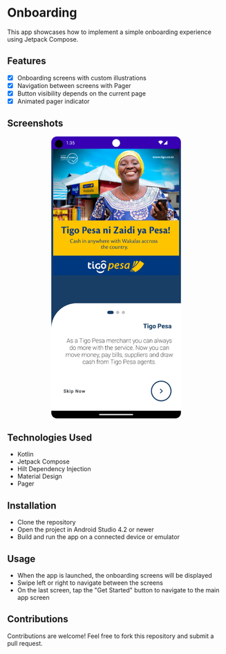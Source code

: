 # Onboarding

This app showcases how to implement a simple onboarding experience using Jetpack Compose.

## Features

- [x] Onboarding screens with custom illustrations
- [x] Navigation between screens with Pager
- [x] Button visibility depends on the current page
- [x] Animated pager indicator

## Screenshots

<p align="center">
  <img src="docs/home.png" width="300"/>
</p>

## Technologies Used

- Kotlin
- Jetpack Compose
- Hilt Dependency Injection
- Material Design
- Pager

## Installation

- Clone the repository
- Open the project in Android Studio 4.2 or newer
- Build and run the app on a connected device or emulator

## Usage

- When the app is launched, the onboarding screens will be displayed
- Swipe left or right to navigate between the screens
- On the last screen, tap the "Get Started" button to navigate to the main app screen


## Contributions

Contributions are welcome! Feel free to fork this repository and submit a pull request.

